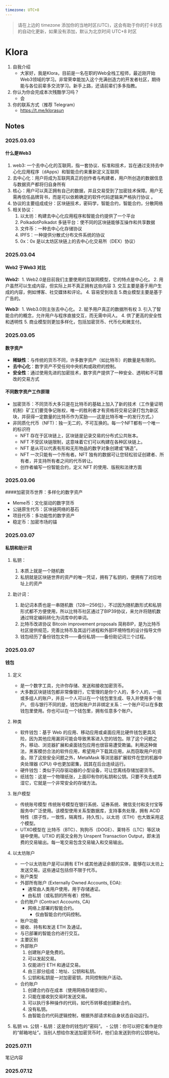 ```yaml
---
timezone: UTC+8
---
```


> 请在上边的 timezone 添加你的当地时区(UTC)，这会有助于你的打卡状态的自动化更新，如果没有添加，默认为北京时间 UTC+8 时区


# Klora

1. 自我介绍
    - 大家好，我是Klora，目前是一名在职的Web全栈工程师，最近刚开始Web3领域的学习。非常荣幸能加入这个充满创造力的开发者社区，期待能与各位前辈多交流学习。新手上路，还请前辈们多多指教。
2. 你认为你会完成本次残酷学习吗？
    - 会
3. 你的联系方式（推荐 Telegram）
   - https://t.me/klorasun

## Notes
<!-- Content_START -->
### 2025.03.03
#### 什么是Web3
1. web3: 一个去中心化的互联网，指一套协议、标准和技术，旨在通过支持去中心化应用程序（dApps）和智能合约来重新定义互联网
2. 去中心化：用户将成为互联网真正的创作者与构建者，用户所创造的数据信息与数据资产都将归自身所有
3. 核心：用户可以真正拥有自己的数据，并且交易受到了加密技术保障。用户无需再信任品牌背书，而是可以依赖确定的软件代码逻辑来严格执行协议 。
4. 协议的主要组成成分：区块链技术，密码学，智能合约，智能合约，分散网络
5. 相关协议：
	1. 以太坊：构建去中心化应用程序和智能合约提供了一个平台
	2. PolkadotPolkadot 多链平台：使不同的区块链能够互操作和共享数据
	3. 文件币：一种去中心化存储协议
	4. IPFS：一种提供分散式分布文件系统的协议
	5. 0x：0x 是以太坊区块链上的去中心化交易所（DEX）协议）



### 2025.03.04
#### Web2 于Web3 对比

**Web2:** 
	 1. Web2.0是目前我们主要使用的互联网模型，它的特点是中心化。
	 2. 用户虽然可以生成内容，但实际上并不真正拥有这些内容
	 3. 交互主要是基于用户生成的内容，例如博客、社交媒体和评论。
	 4. 容易受到攻击
	 5.商业模型主要是基于广告的。

**Web3:** 
	1.  Web3.0则主张去中心化。
	2. 赋予用户真正的数据所有权
	3. 引入了智能合约的概念，允许用户与程序直接交互，而无需中间人。
	4. 供了更高的安全性和透明性
	5. 商业模型则更加多样化，包括加密货币、代币化和微支付。

### 2025.03.05
 #### 数字资产

- **稀缺性**：与传统的货币不同，许多数字资产（如比特币）的数量是有限的。
- **去中心化**：数字资产不受任何中央机构或政府的控制。
- **安全性**：通过使用先进的加密技术，数字资产提供了一种安全、透明和不可篡改的交易方式

#### 不同数字资产工作原理
- 加密货币：不同货币大多只是在比特币的基础上加入了新的技术（工作量证明机制）矿工们要竞争记账权，唯一的胜利者才有资格将交易记录打包为新区块，并获得一定数量的比特币作为奖励——这是比特币唯一的发行方式。）
- 非同质化代币（NFT)：独一无二的，不可互换的。每一个NFT都有一个唯一的标识符
	- NFT 存在于区块链上，区块链是记录交易的分布式公共账本。
	- NFT 不受区块链限制，这意味着它们可以构建在各种区块链上。
	- NFT 是从可以代表有形和无形物品的数字对象创建或“铸造”。
	- NFT 一次只能有一个所有者。NFT 独有的数据可让您轻松验证创建者、所有者，并支持所有者之间的代币转让。
	- 创作者编写一份智能合约，定义 NFT 的使用、版税和法律方面

### 2025.03.06
####加密货币世界：多样化的数字资产
- Meme币：文化驱动的数字货币
- 公链原生代币：区块链网络的基石
- 项目代币：多功能性的数字资产
- 稳定币：加密市场的锚

### 2025.03.07
#### 私钥和助计词

1. 私钥：
	1. 本质上就是一个随机数
	2. 私钥就是区块链世界的资产的唯一凭证，拥有了私钥的，便拥有了对应地址上的资产

2. 助计词：
	1. 助记词本质也是一串随机数（128—256位），不过因为随机数形式和私钥形式都不方便使用，所以比特币社区通过了BIP39协议，来允许将随机数通过特定编码转化为词库中的单词。
	2. 比特币改进协议 Bitcoin improvement proposals 简称BIP，是为比特币社区提供规范，完善比特币及其运行进程和外部环境特性的设计指导文件
	3. 钱包经历了备份钱包文件——备份私钥——备份助记词三个过程。


### 2025.03.07
#### 钱包

1. 定义
   - 是一个数字工具，允许你存储、发送和接收加密货币。
   - 大多数区块链钱包都非常像银行，它管理的是你个人的，多个人的，一组或多组人的账户，并且一个人可以在一个钱包里生成、导入并使用多个账户。 但与银行不同的是，钱包和账户并非绑定关系：一个账户可以在多数钱包里使用。你也可以在一个钱包里，拥有任意多个账户。

2. 种类
   - 软件钱包：基于 Web 的应用、移动应用或桌面应用比硬件钱包更具风险，因为其他应用漏洞可能会导致黑客进入您的钱包。除了这个问题之外，移动、浏览器扩展和桌面钱包应用也很容易遭受欺骗。利用这种做法，黑客模仿合法的软件应用，希望用户下载其应用，从而窃取用户的资金。除了这些安全问题之外，MetaMask 等浏览器扩展软件在您的机器中央处理器 (CPU) 中也更加密集，因其在后台连续运行。
   - 硬件钱包：类似于闪存驱动器的小型设备，可让您离线存储加密货币。
   - 纸钱包：这是一个物理纸张，上面印有你的私钥和公钥。只要不失去或弄湿它，它就是一个非常安全的存储方法。

3. 账户模型
   - 传统账号模型
	传统账号模型在银行系统、证券系统、微信支付和支付宝等服务中广泛使用。该模型使用关系型数据库，支持事务处理，拥有 ACID 特性（原子性，一致性，隔离性，持久性）。以太坊（ETH）也大致采用这个模型。
    - UTXO模型在
	比特币（BTC）、狗狗币（DOGE）、莱特币（LTC）等区块链中使用。UTXO 的英文全称为 Unspent Transaction Output，即未消费的交易输出。每一笔交易包含交易输入和交易输出。

4. 以太坊账户
   - 一个以太坊账户是可以拥有 ETH 或其他通证余额的实体，能够在以太坊上发送交易。这些通证包括但不限于代币。
   - 账户类型
	- 外部所有账户 (Externally Owned Accounts, EOA):
 		- 通常由人类用户使用，用于存储通证。
		- 由私钥（或私钥的所有者）控制。
 	- 合约账户 (Contract Accounts, CA)
   		- 网络上部署的智能合约。
     		- 仅由智能合约代码控制。
    - 账户功能
	- 接收、持有和发送 ETH 及通证。
	- 与已部署的智能合约进行交互。
    - 主要区别
	- 外部账户
		1. 创建账户是免费的。
		2. 可以发起交易。
  		3. 仅能进行 ETH 和通证交易。
		4. 由三部分组成：地址、公钥和私钥。
		5. 公钥和私钥是一对加密密钥，共同控制账户活动。
	- 合约账户
		1. 创建合约存在成本（使用网络存储空间）。
		2. 只能在接收到交易时发送交易。
		3. 可以执行多种操作的代码，如代币转移或创建新合约。
		4. 没有私钥。
		5. 由智能合约代码逻辑控制，根据外部请求和自身状态自动运行。
  5. 私钥 vs. 公钥
	- 私钥：这是你的钱包的“密码”。
	- 公钥：你可以把它看作是你的“邮箱地址”。当别人想给你发送加密货币时，他们会发送到你的公钥地址。


### 2025.07.11

笔记内容

### 2025.07.12

<!-- Content_END -->
